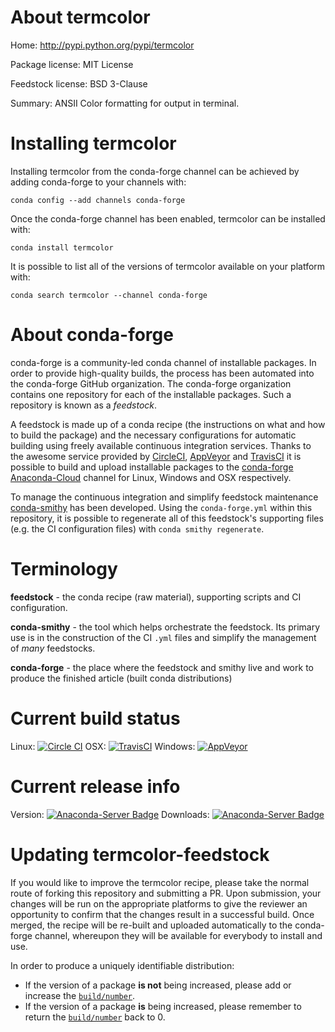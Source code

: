 About termcolor
===============

Home: http://pypi.python.org/pypi/termcolor

Package license: MIT License

Feedstock license: BSD 3-Clause

Summary: ANSII Color formatting for output in terminal.



Installing termcolor
====================

Installing termcolor from the conda-forge channel can be achieved by adding conda-forge to your channels with:

```
conda config --add channels conda-forge
```

Once the conda-forge channel has been enabled, termcolor can be installed with:

```
conda install termcolor
```

It is possible to list all of the versions of termcolor available on your platform with:

```
conda search termcolor --channel conda-forge
```


About conda-forge
=================

conda-forge is a community-led conda channel of installable packages.
In order to provide high-quality builds, the process has been automated into the
conda-forge GitHub organization. The conda-forge organization contains one repository 
for each of the installable packages. Such a repository is known as a *feedstock*.

A feedstock is made up of a conda recipe (the instructions on what and how to build
the package) and the necessary configurations for automatic building using freely
available continuous integration services. Thanks to the awesome service provided by
[CircleCI](https://circleci.com/), [AppVeyor](http://www.appveyor.com/)
and [TravisCI](https://travis-ci.org/) it is possible to build and upload installable
packages to the [conda-forge](https://anaconda.org/conda-forge)
[Anaconda-Cloud](http://docs.anaconda.org/) channel for Linux, Windows and OSX respectively.

To manage the continuous integration and simplify feedstock maintenance
[conda-smithy](http://github.com/conda-forge/conda-smithy) has been developed.
Using the ``conda-forge.yml`` within this repository, it is possible to regenerate all of
this feedstock's supporting files (e.g. the CI configuration files) with ``conda smithy regenerate``.


Terminology
===========

**feedstock** - the conda recipe (raw material), supporting scripts and CI configuration.

**conda-smithy** - the tool which helps orchestrate the feedstock.
                   Its primary use is in the construction of the CI ``.yml`` files
                   and simplify the management of *many* feedstocks.

**conda-forge** - the place where the feedstock and smithy live and work to
                  produce the finished article (built conda distributions)

Current build status
====================

Linux: [![Circle CI](https://circleci.com/gh/conda-forge/termcolor-feedstock.svg?style=svg)](https://circleci.com/gh/conda-forge/termcolor-feedstock)
OSX: [![TravisCI](https://travis-ci.org/conda-forge/termcolor-feedstock.svg?branch=master)](https://travis-ci.org/conda-forge/termcolor-feedstock) 
Windows: [![AppVeyor](https://ci.appveyor.com/api/projects/status/github/conda-forge/termcolor-feedstock?svg=True)](https://ci.appveyor.com/project/conda-forge/termcolor-feedstock/branch/master)

Current release info
====================
Version: [![Anaconda-Server Badge](https://anaconda.org/conda-forge/termcolor/badges/version.svg)](https://anaconda.org/conda-forge/termcolor)
Downloads: [![Anaconda-Server Badge](https://anaconda.org/conda-forge/termcolor/badges/downloads.svg)](https://anaconda.org/conda-forge/termcolor)


Updating termcolor-feedstock
============================

If you would like to improve the termcolor recipe, please take the normal
route of forking this repository and submitting a PR. Upon submission, your changes will
be run on the appropriate platforms to give the reviewer an opportunity to confirm that the
changes result in a successful build. Once merged, the recipe will be re-built and uploaded
automatically to the conda-forge channel, whereupon they will be available for everybody to
install and use.

In order to produce a uniquely identifiable distribution:
 * If the version of a package **is not** being increased, please add or increase
   the [``build/number``](http://conda.pydata.org/docs/building/meta-yaml.html#build-number-and-string). 
 * If the version of a package **is** being increased, please remember to return
   the [``build/number``](http://conda.pydata.org/docs/building/meta-yaml.html#build-number-and-string)
   back to 0.
